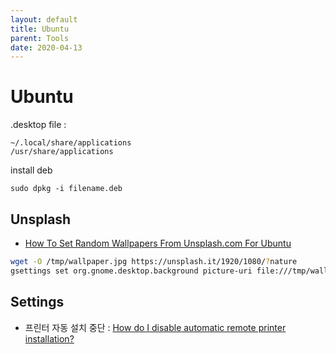 ```yaml
---
layout: default
title: Ubuntu
parent: Tools
date: 2020-04-13
---
```


# Ubuntu

.desktop file : 

    ~/.local/share/applications
    /usr/share/applications
   
install deb

    sudo dpkg -i filename.deb


## Unsplash

- [How To Set Random Wallpapers From Unsplash.com For Ubuntu](http://youness.net/linux/set-random-wallpapers-unsplash-com-ubuntu)

```bash
wget -O /tmp/wallpaper.jpg https://unsplash.it/1920/1080/?nature
gsettings set org.gnome.desktop.background picture-uri file:///tmp/wallpaper.jpg
```

## Settings

- 프린터 자동 설치 중단 : [How do I disable automatic remote printer installation?](https://askubuntu.com/a/369122)